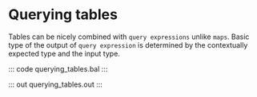 # Querying tables

Tables can be nicely combined with `query expressions` unlike `maps`. Basic type of the output of `query expression` is determined by the contextually expected type and the input type.

::: code querying_tables.bal :::

::: out querying_tables.out :::